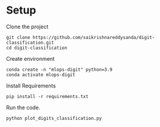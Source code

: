 # Setup

Clone the project
```
git clone https://github.com/saikrishnareddysanda/digit-classification.git
cd digit-classification
```

Create environment
```
conda create -n "mlops-digit" python=3.9
conda activate mlops-digit
```

Install Requirements
```
pip install -r requirements.txt
```

Run the code.
```
python plot_digits_classification.py
```